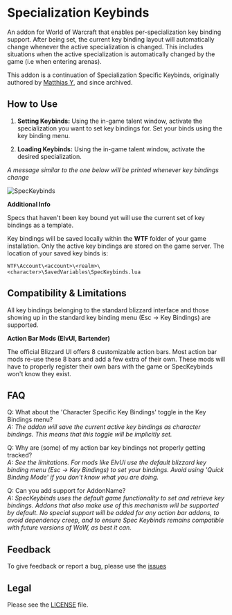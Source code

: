 # Specialization Keybinds

An addon for World of Warcraft that enables per-specialization key binding support. After being set, the current key binding layout will automatically change whenever the active specialization is changed. This includes situations when the active specialization is automatically changed by the game (i.e when entering arenas).

This addon is a continuation of Specialization Specific Keybinds, originally authored by [Matthias Y](https://github.com/myzb/SpecSpecificKeybinds), and since archived.

## How to Use

1. **Setting Keybinds:** Using the in-game talent window, activate the specialization you want to set key bindings for. Set your binds using the key binding menu.

1. **Loading Keybinds:** Using the in-game talent window, activate the desired specialization.

_A message similar to the one below will be printed whenever key bindings change_

![SpecKeybinds](https://i.imgur.com/Pi7GAol.jpg)

**Additional Info**

Specs that haven't been key bound yet will use the current set of key bindings as a template.

Key bindings will be saved locally within the __WTF__ folder of your game installation. Only the active key bindings are stored on the game server. The location of your saved key binds is:

``WTF\Account\<account>\<realm>\<character>\SavedVariables\SpecKeybinds.lua``

## Compatibility & Limitations

All key bindings belonging to the standard blizzard interface and those showing up in the standard key binding menu (Esc -> Key Bindings) are supported.

**Action Bar Mods (ElvUI, Bartender)**

The official Blizzard UI offers 8 customizable action bars. Most action bar mods re-use these 8 bars and add a few extra of their own. These mods will have to properly register their own bars with the game or SpecKeybinds won't know they exist.

## FAQ

Q: What about the 'Character Specific Key Bindings' toggle in the Key Bindings menu?  
_A: The addon will save the current active key bindings as character bindings. This means that this toggle will be implicitly set._

Q: Why are (some) of my action bar key bindings not properly getting tracked?  
_A: See the limitations. For mods like ElvUI use the default blizzard key binding menu (Esc -> Key Bindings) to set your bindings. Avoid using 'Quick Binding Mode' if you don't know what you are doing._

Q: Can you add support for AddonName?  
_A: SpecKeybinds uses the default game functionality to set and retrieve key bindings. Addons that also make use of this mechanism will be supported by default. No special support will be added for any action bar addons, to avoid dependency creep, and to ensure Spec Keybinds remains compatible with future versions of WoW, as best it can._

## Feedback
To give feedback or report a bug, please use the [issues](https://github.com/SimplyAddons/SpecKeybinds/issues)

## Legal
Please see the [LICENSE](https://github.com/SimplyAddons/SpecKeybinds/blob/main/LICENSE.txt) file.
